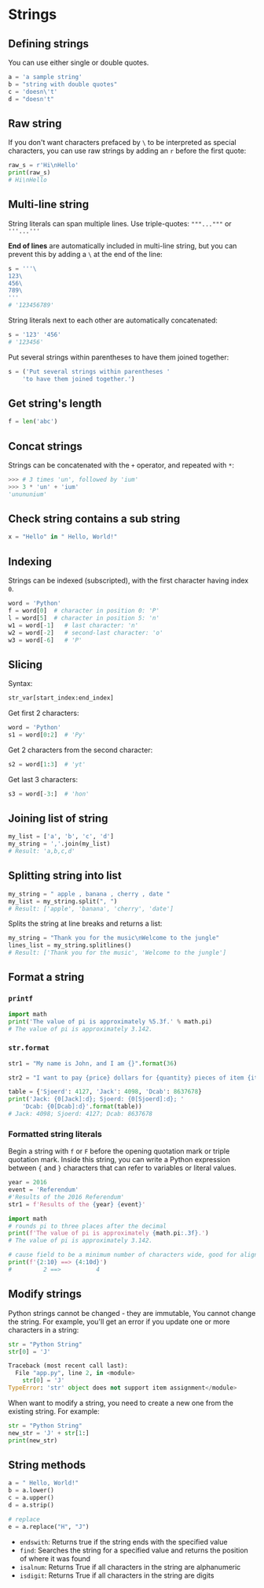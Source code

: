 # Strings

## Defining strings

You can use either single or double quotes.

```py
a = 'a sample string'
b = "string with double quotes"
c = 'doesn\'t'
d = "doesn't"
```

## Raw string

If you don't want characters prefaced by `\` to be interpreted as special characters, you can use raw strings by adding an `r` before the first quote:

```py
raw_s = r'Hi\nHello'
print(raw_s)
# Hi\nHello
```


## Multi-line string

String literals can span multiple lines. Use triple-quotes: `"""..."""` or `'''...'''`

**End of lines** are automatically included in multi-line string, but you can prevent this by adding a `\` at the end of the line:
```py
s = '''\
123\
456\
789\
'''
# '123456789'
```

String literals next to each other are automatically concatenated:
```py
s = '123' '456'
# '123456'
```

Put several strings within parentheses to have them joined together:
```py
s = ('Put several strings within parentheses '
    'to have them joined together.')
```

## Get string's length

```py
f = len('abc')
```


## Concat strings

Strings can be concatenated with the `+` operator, and repeated with `*`:

```py
>>> # 3 times 'un', followed by 'ium'
>>> 3 * 'un' + 'ium'
'unununium'
```

## Check string contains a sub string
```py
x = "Hello" in " Hello, World!"
```


## Indexing

Strings can be indexed (subscripted), with the first character having index `0`.

```py
word = 'Python'
f = word[0]  # character in position 0: 'P'
l = word[5]  # character in position 5: 'n'
w1 = word[-1]   # last character: 'n'
w2 = word[-2]   # second-last character: 'o'
w3 = word[-6]   # 'P'
```


## Slicing

Syntax:
```py
str_var[start_index:end_index]
```

Get first 2 characters:
```py
word = 'Python'
s1 = word[0:2]  # 'Py'
```

Get 2 characters from the second character:
```py
s2 = word[1:3]  # 'yt'
```

Get last 3 characters:
```py
s3 = word[-3:]  # 'hon'
```


## Joining list of string

```py
my_list = ['a', 'b', 'c', 'd']
my_string = ','.join(my_list)
# Result: 'a,b,c,d'
```


## Splitting string into list

```py
my_string = " apple , banana , cherry , date "
my_list = my_string.split(", ")
# Result: ['apple', 'banana', 'cherry', 'date']
```

Splits the string at line breaks and returns a list:
```py
my_string = "Thank you for the music\nWelcome to the jungle"
lines_list = my_string.splitlines()
# Result: ['Thank you for the music', 'Welcome to the jungle']
```


## Format a string

### `printf`

```py
import math
print('The value of pi is approximately %5.3f.' % math.pi)
# The value of pi is approximately 3.142.
```

### `str.format`

```py
str1 = "My name is John, and I am {}".format(36)

str2 = "I want to pay {price} dollars for {quantity} pieces of item {item}.".format(price = 5, quantity = 2, itemno = 'abcd')

table = {'Sjoerd': 4127, 'Jack': 4098, 'Dcab': 8637678}
print('Jack: {0[Jack]:d}; Sjoerd: {0[Sjoerd]:d}; '
    'Dcab: {0[Dcab]:d}'.format(table))
# Jack: 4098; Sjoerd: 4127; Dcab: 8637678
```


### Formatted string literals

Begin a string with `f` or `F` before the opening quotation mark or triple quotation mark. Inside this string, you can write a Python expression between `{` and `}` characters that can refer to variables or literal values.

```py
year = 2016
event = 'Referendum'
#'Results of the 2016 Referendum'
str1 = f'Results of the {year} {event}'

import math
# rounds pi to three places after the decimal
print(f'The value of pi is approximately {math.pi:.3f}.')
# The value of pi is approximately 3.142.

# cause field to be a minimum number of characters wide, good for aligning
print(f'{2:10} ==> {4:10d}')
#         2 ==>          4
```


## Modify strings

Python strings cannot be changed - they are immutable, You cannot change the string. For example, you'll get an error if you update one or more characters in a string:

```py
str = "Python String"
str[0] = 'J'

Traceback (most recent call last):
  File "app.py", line 2, in <module>
    str[0] = 'J'
TypeError: 'str' object does not support item assignment</module>
```

When want to modify a string, you need to create a new one from the existing string. For example:

```py
str = "Python String"
new_str = 'J' + str[1:]
print(new_str)
```


## String methods

```py
a = " Hello, World!"
b = a.lower()
c = a.upper()
d = a.strip()

# replace
e = a.replace("H", "J")
```

- `endswith`: Returns true if the string ends with the specified value
- `find`: Searches the string for a specified value and returns the position of where it was found
- `isalnum`: Returns True if all characters in the string are alphanumeric
- `isdigit`: Returns True if all characters in the string are digits
